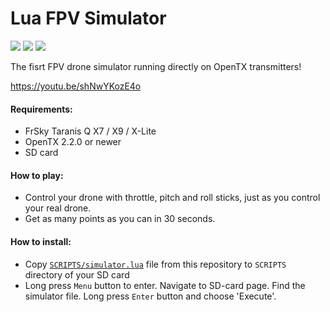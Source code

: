 # Lua FPV Simulator

![](https://raw.githubusercontent.com/alexeystn/lua-fpv-sim/master/images/scr1.png)
![](https://raw.githubusercontent.com/alexeystn/lua-fpv-sim/master/images/scr2.png)
![](https://raw.githubusercontent.com/alexeystn/lua-fpv-sim/master/images/scr3.png)

The fisrt FPV drone simulator running directly on OpenTX transmitters! 

https://youtu.be/shNwYKozE4o

#### Requirements:
* FrSky Taranis Q X7 / X9 / X-Lite 
* OpenTX 2.2.0 or newer
* SD card

#### How to play:
* Control your drone with throttle, pitch and roll sticks, just as you control your real drone.
* Get as many points as you can in 30 seconds.

#### How to install:
* Copy [`SCRIPTS/simulator.lua`](https://raw.githubusercontent.com/alexeystn/lua-fpv-sim/master/SCRIPTS/simulator.lua) file from this repository to `SCRIPTS` directory of your SD card
* Long press `Menu` button to enter. Navigate to SD-card page. Find the simulator file. Long press `Enter` button and choose 'Execute'.
